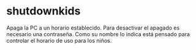 # shutdownkids
Apaga la PC a un horario establecido.
Para desactivar el apagado es necesario una contraseña.
Como su nombre lo indica está pensado para controlar el horario de uso para los niños.

